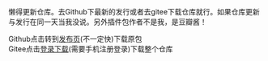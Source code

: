 懒得更新仓库。去Github下最新的发行或者去gitee下载仓库就行。如果仓库更新与发行在同一天当我没说。另外插件包作者不是我，是豆瓣酱！  

Github点击转到[发布页](https://github.com/apples1949/douban-l4d2-plugins-set/releases/tag/beifen)(不一定快)下载原包  
Gitee点击[登录下载](https://gitee.com/apples1949/douban-l4d2-plugins-set/repository/archive/main.zip)(需要手机注册登录)下载整个仓库  